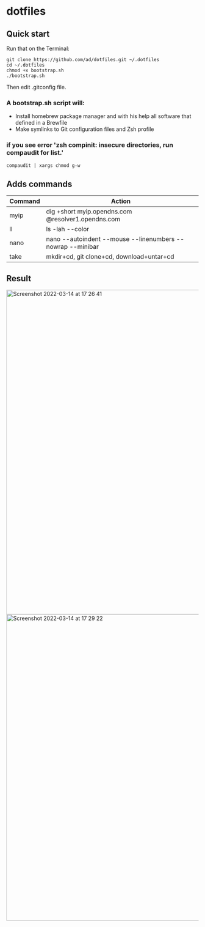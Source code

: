 # dotfiles

## Quick start

Run that on the Terminal:
```
git clone https://github.com/ad/dotfiles.git ~/.dotfiles
cd ~/.dotfiles
chmod +x bootstrap.sh
./bootstrap.sh
```

Then edit .gitconfig file.

### A bootstrap.sh script will:
- Install homebrew package manager and with his help all software that defined in a Brewfile
- Make symlinks to Git configuration files and Zsh profile

### if you see error 'zsh compinit: insecure directories, run compaudit for list.'

```
compaudit | xargs chmod g-w
```

## Adds commands

| Command | Action |
| ------- | ------ |
| myip | dig +short myip.opendns.com @resolver1.opendns.com |
| ll | ls -lah --color |
| nano | nano --autoindent --mouse --linenumbers --nowrap --minibar |
| take |  mkdir+cd, git clone+cd, download+untar+cd |


## Result
<img width="849" alt="Screenshot 2022-03-14 at 17 26 41" src="https://user-images.githubusercontent.com/35623/158192768-7b44db03-675f-463c-bc55-1a7d1c90bd5d.png">


<img width="802" alt="Screenshot 2022-03-14 at 17 29 22" src="https://user-images.githubusercontent.com/35623/158193272-511bf583-429d-4067-88e3-535bb4b52f94.png">
